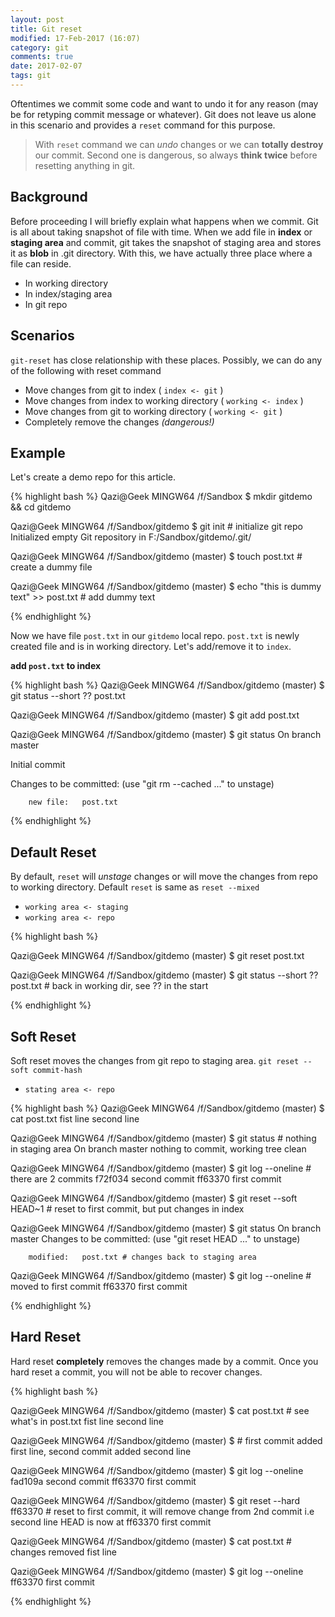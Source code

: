 ```yaml
---
layout: post
title: Git reset
modified: 17-Feb-2017 (16:07)
category: git
comments: true
date: 2017-02-07
tags: git
---
```


Oftentimes we commit some code and want to undo it for any reason (may be for retyping commit message or whatever). Git does not
leave us alone in this scenario and provides a `reset` command for this purpose.

> With `reset` command we can *undo* changes or we can **totally destroy** our commit. Second one is dangerous, so always **think
> twice** before resetting anything in git.

## Background

Before proceeding I will briefly explain what happens when we commit. Git is all about taking
snapshot of file with time. When we add file in **index** or **staging area** and commit, git takes the snapshot of staging area
and stores it as **blob** in .git directory. With this, we have actually three place where a file can reside.

- In working directory
- In index/staging area
- In git repo

## Scenarios

`git-reset` has close relationship with these places. Possibly, we can do any of the following with reset command

- Move changes from git to index ( `index <- git` )
- Move changes from index to working directory ( `working <- index` )
- Move changes from git to working directory ( `working <- git` )
- Completely remove the changes *(dangerous!)*

## Example

Let's create a demo repo for this article. 

{% highlight bash %}
Qazi@Geek MINGW64 /f/Sandbox
$ mkdir gitdemo && cd gitdemo

Qazi@Geek MINGW64 /f/Sandbox/gitdemo
$ git init # initialize git repo
Initialized empty Git repository in F:/Sandbox/gitdemo/.git/

Qazi@Geek MINGW64 /f/Sandbox/gitdemo (master)
$ touch post.txt # create a dummy file

Qazi@Geek MINGW64 /f/Sandbox/gitdemo (master)
$ echo "this is dummy text" >> post.txt # add dummy text

{% endhighlight %}

Now we have file `post.txt` in our `gitdemo` local repo. `post.txt` is newly created file and is in working directory. Let's
add/remove it to `index`.

**add `post.txt` to index**

{% highlight bash %}
Qazi@Geek MINGW64 /f/Sandbox/gitdemo (master)
$ git  status --short
?? post.txt

Qazi@Geek MINGW64 /f/Sandbox/gitdemo (master)
$ git add post.txt

Qazi@Geek MINGW64 /f/Sandbox/gitdemo (master)
$ git status
On branch master

Initial commit

Changes to be committed:
  (use "git rm --cached <file>..." to unstage)

        new file:   post.txt

{% endhighlight %}

## Default Reset

By default, `reset` will *unstage* changes or will move the changes from repo to working directory. Default `reset` is same
as `reset --mixed`

- `working area <- staging`
- `working area <- repo`

{% highlight bash %}

Qazi@Geek MINGW64 /f/Sandbox/gitdemo (master)
$ git reset post.txt

Qazi@Geek MINGW64 /f/Sandbox/gitdemo (master)
$ git status --short
?? post.txt # back in working dir, see ?? in the start

{% endhighlight %}

## Soft Reset

Soft reset moves the changes from git repo to staging area. `git reset --soft commit-hash`

- `stating area <- repo`

{% highlight bash %}
Qazi@Geek MINGW64 /f/Sandbox/gitdemo (master)
$ cat post.txt
fist line
second line

Qazi@Geek MINGW64 /f/Sandbox/gitdemo (master)
$ git status # nothing in staging area
On branch master
nothing to commit, working tree clean

Qazi@Geek MINGW64 /f/Sandbox/gitdemo (master)
$ git log --oneline # there are 2 commits
f72f034 second commit
ff63370 first commit

Qazi@Geek MINGW64 /f/Sandbox/gitdemo (master)
$ git reset --soft HEAD~1 # reset to first commit, but put changes in index

Qazi@Geek MINGW64 /f/Sandbox/gitdemo (master)
$ git status
On branch master
Changes to be committed:
  (use "git reset HEAD <file>..." to unstage)

        modified:   post.txt # changes back to staging area


Qazi@Geek MINGW64 /f/Sandbox/gitdemo (master)
$ git  log --oneline # moved to first commit
ff63370 first commit

{% endhighlight %}

## Hard Reset

Hard reset **completely** removes the changes made by a commit. Once you hard reset a commit, you will not be able to recover changes.

{% highlight bash %}

Qazi@Geek MINGW64 /f/Sandbox/gitdemo (master)
$ cat post.txt # see what's in post.txt
fist line
second line

Qazi@Geek MINGW64 /f/Sandbox/gitdemo (master)
$ # first commit added first line, second commit added second line

Qazi@Geek MINGW64 /f/Sandbox/gitdemo (master)
$ git log --oneline
fad109a second commit
ff63370 first commit

Qazi@Geek MINGW64 /f/Sandbox/gitdemo (master)
$ git reset --hard ff63370 # reset to first commit, it will remove change from 2nd commit i.e second line
HEAD is now at ff63370 first commit

Qazi@Geek MINGW64 /f/Sandbox/gitdemo (master)
$ cat post.txt # changes removed
fist line

Qazi@Geek MINGW64 /f/Sandbox/gitdemo (master)
$ git log --oneline
ff63370 first commit

{% endhighlight %}